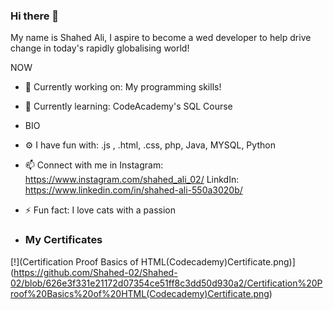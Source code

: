 ### Hi there 👋 
My name is Shahed Ali, I aspire to become a wed developer to help drive change in today's rapidly globalising world! 


NOW

- 🔭 Currently working on: My programming skills! 
- 🌱 Currently learning: CodeAcademy's SQL Course 
- BIO
- ⚙ I have fun with: .js , .html, .css, php, Java, MYSQL, Python
- 📫 Connect with me in Instagram: https://www.instagram.com/shahed_ali_02/ LinkdIn: https://www.linkedin.com/in/shahed-ali-550a3020b/
- ⚡ Fun fact: I love cats with a passion

- ### My Certificates

[!](Certification Proof Basics of HTML(Codecademy)Certificate.png)](https://github.com/Shahed-02/Shahed-02/blob/626e3f331e21172d07354ce51ff8c3dd50d930a2/Certification%20Proof%20Basics%20of%20HTML(Codecademy)Certificate.png)

